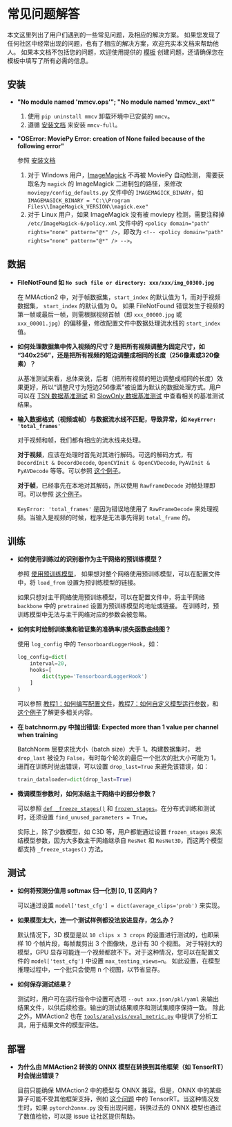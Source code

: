 # 常见问题解答

本文这里列出了用户们遇到的一些常见问题，及相应的解决方案。
如果您发现了任何社区中经常出现的问题，也有了相应的解决方案，欢迎充实本文档来帮助他人。
如果本文档不包括您的问题，欢迎使用提供的 [模板](/.github/ISSUE_TEMPLATE/error-report.md) 创建问题，还请确保您在模板中填写了所有必需的信息。

## 安装

- **"No module named 'mmcv.ops'"; "No module named 'mmcv._ext'"**

    1. 使用 `pip uninstall mmcv` 卸载环境中已安装的 `mmcv`。
    2. 遵循 [安装文档](https://mmcv.readthedocs.io/en/latest/#installation) 来安装 `mmcv-full`。

- **"OSError: MoviePy Error: creation of None failed because of the following error"**

    参照 [安装文档](https://github.com/open-mmlab/mmaction2/blob/master/docs/install.md#requirements)
    1. 对于 Windows 用户，[ImageMagick](https://www.imagemagick.org/script/index.php) 不再被 MoviePy 自动检测，
    需要获取名为 `magick` 的 ImageMagick 二进制包的路径，来修改 `moviepy/config_defaults.py` 文件中的 `IMAGEMAGICK_BINARY`，如 `IMAGEMAGICK_BINARY = "C:\\Program Files\\ImageMagick_VERSION\\magick.exe"`
    2. 对于 Linux 用户，如果 ImageMagick 没有被 moviepy 检测，需要注释掉 `/etc/ImageMagick-6/policy.xml` 文件中的 `<policy domain="path" rights="none" pattern="@*" />`，即改为 `<!-- <policy domain="path" rights="none" pattern="@*" /> -->`。

## 数据

- **FileNotFound 如 `No such file or directory: xxx/xxx/img_00300.jpg`**

    在 MMAction2 中，对于帧数据集，`start_index` 的默认值为 1，而对于视频数据集， `start_index` 的默认值为 0。
    如果 FileNotFound 错误发生于视频的第一帧或最后一帧，则需根据视频首帧（即 `xxx_00000.jpg` 或 `xxx_00001.jpg`）的偏移量，修改配置文件中数据处理流水线的 `start_index` 值。

- **如何处理数据集中传入视频的尺寸？是把所有视频调整为固定尺寸，如 “340x256”，还是把所有视频的短边调整成相同的长度（256像素或320像素）？**

    从基准测试来看，总体来说，后者（把所有视频的短边调整成相同的长度）效果更好，所以“调整尺寸为短边256像素”被设置为默认的数据处理方式。用户可以在 [TSN 数据基准测试](https://github.com/open-mmlab/mmaction2/tree/master/configs/recognition/tsn) 和 [SlowOnly 数据基准测试](https://github.com/open-mmlab/mmaction2/tree/master/configs/recognition/tsn) 中查看相关的基准测试结果。

- **输入数据格式（视频或帧）与数据流水线不匹配，导致异常，如 `KeyError: 'total_frames'`**

    对于视频和帧，我们都有相应的流水线来处理。

    **对于视频**，应该在处理时首先对其进行解码。可选的解码方式，有 `DecordInit & DecordDecode`, `OpenCVInit & OpenCVDecode`, `PyAVInit & PyAVDecode` 等等。可以参照 [这个例子](https://github.com/open-mmlab/mmaction2/blob/023777cfd26bb175f85d78c455f6869673e0aa09/configs/recognition/slowfast/slowfast_r50_video_4x16x1_256e_kinetics400_rgb.py#L47-L49)。

    **对于帧**，已经事先在本地对其解码，所以使用 `RawFrameDecode` 对帧处理即可。可以参照 [这个例子](https://github.com/open-mmlab/mmaction2/blob/023777cfd26bb175f85d78c455f6869673e0aa09/configs/recognition/slowfast/slowfast_r50_8x8x1_256e_kinetics400_rgb.py#L49)。

    `KeyError: 'total_frames'` 是因为错误地使用了 `RawFrameDecode` 来处理视频。当输入是视频的时候，程序是无法事先得到 `total_frame` 的。

## 训练

- **如何使用训练过的识别器作为主干网络的预训练模型？**

    参照 [使用预训练模型](https://github.com/open-mmlab/mmaction2/blob/master/docs/tutorials/2_finetune.md#use-pre-trained-model)，
    如果想对整个网络使用预训练模型，可以在配置文件中，将 `load_from` 设置为预训练模型的链接。

    如果只想对主干网络使用预训练模型，可以在配置文件中，将主干网络 `backbone` 中的 `pretrained` 设置为预训练模型的地址或链接。
    在训练时，预训练模型中无法与主干网络对应的参数会被忽略。

- **如何实时绘制训练集和验证集的准确率/损失函数曲线图？**

    使用 `log_config` 中的 `TensorboardLoggerHook`，如：

    ```python
    log_config=dict(
        interval=20,
        hooks=[
            dict(type='TensorboardLoggerHook')
        ]
    )
    ```

    可以参照 [教程1：如何编写配置文件](tutorials/1_config.md)，[教程7：如何自定义模型运行参数](tutorials/7_customize_runtime.md#log-config)，和 [这个例子](https://github.com/open-mmlab/mmaction2/blob/master/configs/recognition/tsm/tsm_r50_1x1x8_50e_kinetics400_rgb.py#L118)了解更多相关内容。

- **在 batchnorm.py 中抛出错误: Expected more than 1 value per channel when training**

    BatchNorm 层要求批大小（batch size）大于 1。构建数据集时， 若 `drop_last` 被设为 `False`，有时每个轮次的最后一个批次的批大小可能为 1，进而在训练时抛出错误，可以设置 `drop_last=True` 来避免该错误，如：

    ```python
    train_dataloader=dict(drop_last=True)
    ```

- **微调模型参数时，如何冻结主干网络中的部分参数？**

    可以参照 [`def _freeze_stages()`](https://github.com/open-mmlab/mmaction2/blob/0149a0e8c1e0380955db61680c0006626fd008e9/mmaction/models/backbones/x3d.py#L458) 和 [`frozen_stages`](https://github.com/open-mmlab/mmaction2/blob/0149a0e8c1e0380955db61680c0006626fd008e9/mmaction/models/backbones/x3d.py#L183-L184)。在分布式训练和测试时，还须设置 `find_unused_parameters = True`。

    实际上，除了少数模型，如 C3D 等，用户都能通过设置 `frozen_stages` 来冻结模型参数，因为大多数主干网络继承自 `ResNet` 和 `ResNet3D`，而这两个模型都支持 `_freeze_stages()` 方法。

## 测试

- **如何将预测分值用 softmax 归一化到 [0, 1] 区间内？**

    可以通过设置 `model['test_cfg'] = dict(average_clips='prob')` 来实现。

- **如果模型太大，连一个测试样例都没法放进显存，怎么办？**

    默认情况下，3D 模型是以 `10 clips x 3 crops` 的设置进行测试的，也即采样 10 个帧片段，每帧裁剪出 3 个图像块，总计有 30 个视图。
    对于特别大的模型，GPU 显存可能连一个视频都放不下。对于这种情况，您可以在配置文件的 `model['test_cfg']` 中设置 `max_testing_views=n`。
    如此设置，在模型推理过程中，一个批只会使用 n 个视图，以节省显存。

- **如何保存测试结果？**

    测试时，用户可在运行指令中设置可选项 `--out xxx.json/pkl/yaml` 来输出结果文件，以供后续检查。输出的测试结果顺序和测试集顺序保持一致。
    除此之外，MMAction2 也在 [`tools/analysis/eval_metric.py`](/tools/analysis/eval_metric.py) 中提供了分析工具，用于结果文件的模型评估。

## 部署

- **为什么由 MMAction2 转换的 ONNX 模型在转换到其他框架（如 TensorRT）时会抛出错误？**

    目前只能确保 MMAction2 中的模型与 ONNX 兼容。但是，ONNX 中的某些算子可能不受其他框架支持，例如 [这个问题](https://github.com/open-mmlab/mmaction2/issues/414) 中的 TensorRT。当这种情况发生时，如果 `pytorch2onnx.py` 没有出现问题，转换过去的 ONNX 模型也通过了数值检验，可以提 issue 让社区提供帮助。
